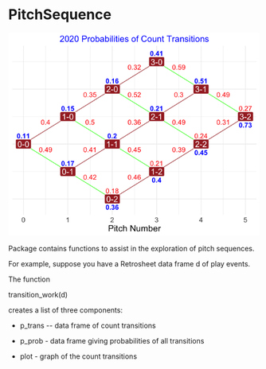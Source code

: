 # PitchSequence

![GitHub Logo](/images/2020_transitions.png)

Package contains functions to assist in the exploration of pitch sequences.

For example, suppose you have a Retrosheet data frame d of play events.

The function 

transition_work(d)

creates a list of three components:

- p_trans -- data frame of count transitions

- p_prob - data frame giving probabilities of all transitions

- plot - graph of the count transitions

